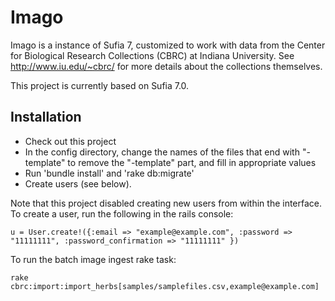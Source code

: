 # Imago
Imago is a instance of Sufia 7, customized to work with data from the Center for Biological Research Collections (CBRC) at Indiana University. See http://www.iu.edu/~cbrc/ for more details about the collections themselves.

This project is currently based on Sufia 7.0.

## Installation
* Check out this project
* In the config directory, change the names of the files that end with "-template" to remove the "-template" part, and fill in appropriate values
* Run 'bundle install' and 'rake db:migrate'
* Create users (see below).

Note that this project disabled creating new users from within the interface. To create a user, run the following in the rails console:

```
u = User.create!({:email => "example@example.com", :password => "11111111", :password_confirmation => "11111111" })
```
To run the batch image ingest rake task:

```
rake cbrc:import:import_herbs[samples/samplefiles.csv,example@example.com]
```

